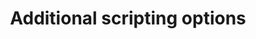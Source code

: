 ---
title: Additional scripting options
seotitle: Guides to help you create and optimize your Gatling load test scripts
description: Guides to optimize your Gatling load test scripts and use synthetic data.
lead: Guides to optimize your Gatling load test scripts and use synthetic data.
ordering:
  - writing-realistic-tests
  - postman
  - debugging
  - passing-parameters
  - grouping-feeder
  - generate-test-data
  - aws-s3-bucket-feeders
  - aws-secrets-manager
---
